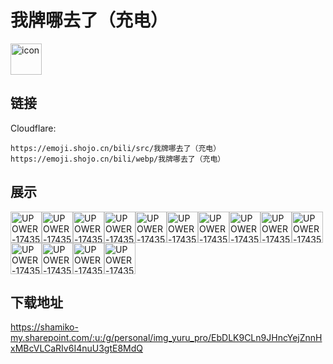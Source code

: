 # 我牌哪去了（充电）
<img src="https://emoji.shojo.cn/bili/src/我牌哪去了（充电）/icon.png" width="50" height="50" alt="icon">

## 链接
Cloudflare:
```
https://emoji.shojo.cn/bili/src/我牌哪去了（充电）
https://emoji.shojo.cn/bili/webp/我牌哪去了（充电）
```
## 展示
<img src="https://emoji.shojo.cn/bili/src/我牌哪去了（充电）/UPOWER-1743593860-认可.png" width="50" height="50" alt="UPOWER-1743593860-认可"><img src="https://emoji.shojo.cn/bili/src/我牌哪去了（充电）/UPOWER-1743593860-嘿嘿.png" width="50" height="50" alt="UPOWER-1743593860-嘿嘿"><img src="https://emoji.shojo.cn/bili/src/我牌哪去了（充电）/UPOWER-1743593860-嫌弃.png" width="50" height="50" alt="UPOWER-1743593860-嫌弃"><img src="https://emoji.shojo.cn/bili/src/我牌哪去了（充电）/UPOWER-1743593860-有点意思.png" width="50" height="50" alt="UPOWER-1743593860-有点意思"><img src="https://emoji.shojo.cn/bili/src/我牌哪去了（充电）/UPOWER-1743593860-麻了.png" width="50" height="50" alt="UPOWER-1743593860-麻了"><img src="https://emoji.shojo.cn/bili/src/我牌哪去了（充电）/UPOWER-1743593860-乐.png" width="50" height="50" alt="UPOWER-1743593860-乐"><img src="https://emoji.shojo.cn/bili/src/我牌哪去了（充电）/UPOWER-1743593860-啊.png" width="50" height="50" alt="UPOWER-1743593860-啊"><img src="https://emoji.shojo.cn/bili/src/我牌哪去了（充电）/UPOWER-1743593860-别急.png" width="50" height="50" alt="UPOWER-1743593860-别急"><img src="https://emoji.shojo.cn/bili/src/我牌哪去了（充电）/UPOWER-1743593860-九折.png" width="50" height="50" alt="UPOWER-1743593860-九折"><img src="https://emoji.shojo.cn/bili/src/我牌哪去了（充电）/UPOWER-1743593860-坏了.png" width="50" height="50" alt="UPOWER-1743593860-坏了"><img src="https://emoji.shojo.cn/bili/src/我牌哪去了（充电）/UPOWER-1743593860-让我看看.png" width="50" height="50" alt="UPOWER-1743593860-让我看看"><img src="https://emoji.shojo.cn/bili/src/我牌哪去了（充电）/UPOWER-1743593860-做不到.png" width="50" height="50" alt="UPOWER-1743593860-做不到"><img src="https://emoji.shojo.cn/bili/src/我牌哪去了（充电）/UPOWER-1743593860-怀疑.png" width="50" height="50" alt="UPOWER-1743593860-怀疑"><img src="https://emoji.shojo.cn/bili/src/我牌哪去了（充电）/UPOWER-1743593860-搜得死内.png" width="50" height="50" alt="UPOWER-1743593860-搜得死内">

## 下载地址

https://shamiko-my.sharepoint.com/:u:/g/personal/img_yuru_pro/EbDLK9CLn9JHncYejZnnHxMBcVLCaRIv6I4nuU3gtE8MdQ